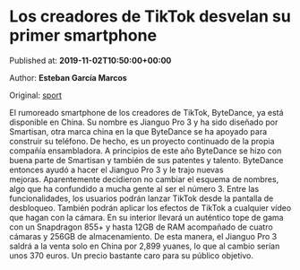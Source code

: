 
# Los creadores de TikTok desvelan su primer smartphone

Published at: **2019-11-02T10:50:00+00:00**

Author: **Esteban García Marcos**

Original: [sport](https://www.sport.es/es/noticias/tecnologia/los-creadores-tiktok-desvelan-primer-smartphone-7711227)

El rumoreado smartphone de los creadores de TikTok, ByteDance, ya está disponible en China. Su nombre es Jianguo Pro 3 y ha sido diseñado por Smartisan, otra marca china en la que ByteDance se ha apoyado para construir su teléfono. De hecho, es un proyecto continuado de la propia compañía ensambladora.
A principios de este año ByteDance se hizo con buena parte de Smartisan y también de sus patentes y talento. ByteDance entonces ayudó a hacer el Jianguo Pro 3 y le trajo nuevas mejoras. Aparentemente decidieron no cambiar el esquema de nombres, algo que ha confundido a mucha gente al ser el número 3.
Entre las funcionalidades, los usuarios podrán lanzar TikTok desde la pantalla de desbloqueo. También podrán aplicar los efectos de TikTok a cualquier vídeo que hagan con la cámara. En su interior llevará un auténtico tope de gama con un Snapdragon 855+ y hasta 12GB de RAM acompañado de cuatro cámaras y 256GB de almacenamiento.
De esta manera, el Jianguo Pro 3 saldrá a la venta solo en China por 2,899 yuanes, lo que al cambio serían unos 370 euros. Un precio bastante caro para su público objetivo.
